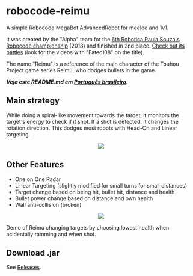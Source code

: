 # robocode-reimu
A simple Robocode MegaBot AdvancedRobot for meelee and 1v1. 

It was created by the "Alpha" team for the [6th Robotica Paula Souza's Robocode championship](http://www.robotica.cpscetec.com.br/robocode.php) (2018) and finished in 2nd place.
[Check out its battles](https://goo.gl/bB79ZQ) (look for the videos with "Fatec108" on the title).

The name "Reimu" is a reference of the main character of the Touhou Project game series Reimu, who dodges bullets in the game.

***Veja este README.md em [Português brasileiro](https://github.com/g-otn/robocode-reimu/blob/master/README.pt-BR.md).***

## Main strategy
While doing a spiral-like movement towards the target, it monitors the target's energy to check if it shot. 
If a shot is detected, it changes the rotation direction. This dodges most robots with Head-On and Linear targeting.

<p align="center">
  <img src="https://user-images.githubusercontent.com/44736064/59645892-a4ccbf80-914a-11e9-902a-5db055b0a4b3.gif">
</p>

## Other Features
- One on One Radar
- Linear Targeting (slightly modified for small turns for small distances)
- Target change based on being hit, bullet hit, distance and health
- Bullet power change based on distance and own health
- Wall anti-collision (broken)

<p align="center">
  <img src="https://user-images.githubusercontent.com/44736064/59646847-11e25400-914f-11e9-82ce-d75b3dc52f4d.gif">
</p>

Demo of Reimu changing targets by choosing lowest health when acidentally ramming and when shot.

## Download .jar
See [Releases](https://github.com/g-otn/robocode-reimu/releases).
